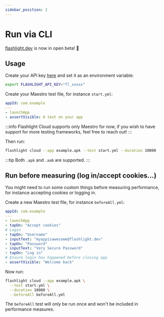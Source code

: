 ```yaml
---
sidebar_position: 2
---
```


# Run via CLI

[flashlight.dev](https://flashlight.dev) is now in open beta! 🥳   

## Usage

Create your API key [here](https://app.flashlight.dev/api-key) and set it as an environment variable:

```bash
export FLASHLIGHT_API_KEY="fl_xxxxx"
```

Create your Maestro test file, for instance `start.yml`:

```yml
appId: com.example
---
- launchApp
- assertVisible: A text on your app
```

:::info
Flashlight Cloud supports only Maestro for now, if you wish to have support for more testing frameworks, feel free to reach out!
:::

Then run:

```bash
flashlight cloud --app example.apk --test start.yml --duration 10000
```

:::tip 
Both `.apk` and `.aab` are supported.
:::

## Run before measuring (log in/accept cookies...)

You might need to run some custom things before measuring performance, for instance accepting cookies or logging in. 

Create a new Maestro test file, for instance `beforeAll.yml`:

```yml
appId: com.example
---
- launchApp
- tapOn: "Accept cookies"
# Login
- tapOn: "Username"
- inputText: "myappisawesome@flashlight.dev"
- tapOn: "Password"
- inputText: "Very Secure Password"
- tapOn: "Log in"
# Ensure login has happened before closing app
- assertVisible: "Welcome back"
```

Now run:

```bash
flashlight cloud --app example.apk \
  --test start.yml \
  --duration 10000 \
  --beforeAll beforeAll.yml
```

The `beforeAll` test will only be run once and won't be included in performance measures.
